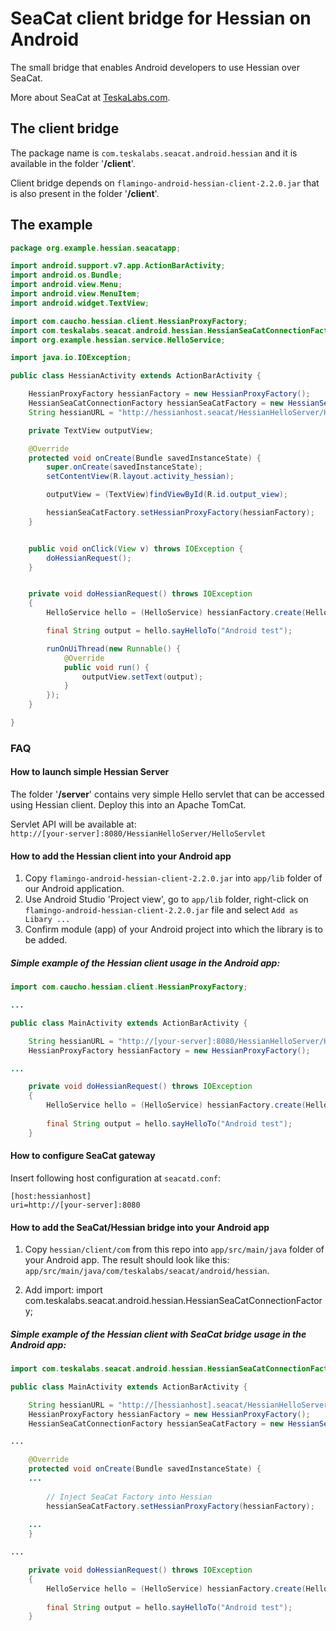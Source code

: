 # SeaCat client bridge for Hessian on Android

The small bridge that enables Android developers to use Hessian over SeaCat.

More about SeaCat at [TeskaLabs.com](http://teskalabs.com/).

## The client bridge

The package name is `com.teskalabs.seacat.android.hessian` and it is available in the folder '**/client**'.

Client bridge depends on `flamingo-android-hessian-client-2.2.0.jar` that is also present in the folder '**/client**'.


## The example

```java
package org.example.hessian.seacatapp;

import android.support.v7.app.ActionBarActivity;
import android.os.Bundle;
import android.view.Menu;
import android.view.MenuItem;
import android.widget.TextView;

import com.caucho.hessian.client.HessianProxyFactory;
import com.teskalabs.seacat.android.hessian.HessianSeaCatConnectionFactory;
import org.example.hessian.service.HelloService;

import java.io.IOException;

public class HessianActivity extends ActionBarActivity {

    HessianProxyFactory hessianFactory = new HessianProxyFactory();
    HessianSeaCatConnectionFactory hessianSeaCatFactory = new HessianSeaCatConnectionFactory();
    String hessianURL = "http://hessianhost.seacat/HessianHelloServer/HelloServlet";

    private TextView outputView;

    @Override
    protected void onCreate(Bundle savedInstanceState) {
        super.onCreate(savedInstanceState);
        setContentView(R.layout.activity_hessian);

        outputView = (TextView)findViewById(R.id.output_view);

        hessianSeaCatFactory.setHessianProxyFactory(hessianFactory);
    }


    public void onClick(View v) throws IOException {
        doHessianRequest();
    }


    private void doHessianRequest() throws IOException
    {
        HelloService hello = (HelloService) hessianFactory.create(HelloService.class, hessianURL);

        final String output = hello.sayHelloTo("Android test");

        runOnUiThread(new Runnable() {
            @Override
            public void run() {
                outputView.setText(output);
            }
        });
    }

}

```


### FAQ

#### How to launch simple Hessian Server

The folder '**/server**' contains very simple Hello servlet that can be accessed using Hessian client. Deploy this into an Apache TomCat.

Servlet API will be available at:  
`http://[your-server]:8080/HessianHelloServer/HelloServlet`

#### How to add the Hessian client into your Android app

1. Copy `flamingo-android-hessian-client-2.2.0.jar` into `app/lib` folder of our Android application.
2. Use Android Studio 'Project view', go to `app/lib` folder, right-click on `flamingo-android-hessian-client-2.2.0.jar` file and select `Add as Libary ...`
3. Confirm module (app) of your Android project into which the library is to be added.

##### Simple example of the Hessian client usage in the Android app:

```java
import com.caucho.hessian.client.HessianProxyFactory;

...

public class MainActivity extends ActionBarActivity {

	String hessianURL = "http://[your-server]:8080/HessianHelloServer/HelloServlet";
    HessianProxyFactory hessianFactory = new HessianProxyFactory();

...

	private void doHessianRequest() throws IOException
	{
		HelloService hello = (HelloService) hessianFactory.create(HelloService.class, hessianURL);
		
		final String output = hello.sayHelloTo("Android test");
    }
```

#### How to configure SeaCat gateway

Insert following host configuration at `seacatd.conf`:  

```
[host:hessianhost]
uri=http://[your-server]:8080

```


#### How to add the SeaCat/Hessian bridge into your Android app

1. Copy `hessian/client/com` from this repo into `app/src/main/java` folder of your Android app. The result should look like this: `app/src/main/java/com/teskalabs/seacat/android/hessian`.

2. Add import: import com.teskalabs.seacat.android.hessian.HessianSeaCatConnectionFactory;

##### Simple example of the Hessian client with SeaCat bridge usage in the Android app:

```java
import com.teskalabs.seacat.android.hessian.HessianSeaCatConnectionFactory;

public class MainActivity extends ActionBarActivity {

	String hessianURL = "http://[hessianhost].seacat/HessianHelloServer/HelloServlet";
	HessianProxyFactory hessianFactory = new HessianProxyFactory();
	HessianSeaCatConnectionFactory hessianSeaCatFactory = new HessianSeaCatConnectionFactory();

...

    @Override
    protected void onCreate(Bundle savedInstanceState) {
    ...
    
    	// Inject SeaCat Factory into Hessian
    	hessianSeaCatFactory.setHessianProxyFactory(hessianFactory);
    	
    ...
	}

...

	private void doHessianRequest() throws IOException
	{
		HelloService hello = (HelloService) hessianFactory.create(HelloService.class, hessianURL);
		
		final String output = hello.sayHelloTo("Android test");
    }

```